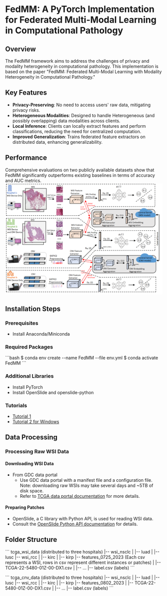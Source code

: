 # FedMM: A PyTorch Implementation for Federated Multi-Modal Learning in Computational Pathology

## Overview
The FedMM framework aims to address the challenges of privacy and modality heterogeneity in computational pathology. This implementation is based on the paper "FedMM: Federated Multi-Modal Learning with Modality Heterogeneity in Computational Pathology."

## Key Features
- **Privacy-Preserving**: No need to access users' raw data, mitigating privacy risks.
- **Heterogeneous Modalities**: Designed to handle Heterogeneous (and possibly overlapping) data modalities across clients.
- **Local Inference**: Clients can locally extract features and perform classifications, reducing the need for centralized computation.
- **Improved Generalization**: Trains federated feature extractors on distributed data, enhancing generalizability.

## Performance
Comprehensive evaluations on two publicly available datasets show that FedMM significantly outperforms existing baselines in terms of accuracy and AUC metrics.
![Example Image](./img/FedMM.png)
## Installation Steps

### Prerequisites
- Install Anaconda/Miniconda

### Required Packages
\`\`\`bash
$ conda env create --name FedMM --file env.yml
$ conda activate FedMM
\`\`\`

### Additional Libraries
- Install PyTorch
- Install OpenSlide and openslide-python

### Tutorials
- [Tutorial 1](#)
- [Tutorial 2 for Windows](#)

## Data Processing

### Processing Raw WSI Data

#### Downloading WSI Data
- From GDC data portal
  - Use GDC data portal with a manifest file and a configuration file. Note: downloading raw WSIs may take several days and ~5TB of disk space.
  - Refer to [TCGA data portal documentation](#) for more details.

#### Preparing Patches
- OpenSlide, a C library with Python API, is used for reading WSI data.
- Consult the [OpenSlide Python API documentation](#) for details.

## Folder Structure
\`\`\`
tcga_wsi_data (distributed to three hospitals)
|-- wsi_nsclc 
|   |-- luad
|   |-- lusc
|-- wsi_rcc 
|   |-- kirc
|   |-- kirp
|-- features_0725_2023 (Each csv represents a WSI, rows in csv represent different instances or patches)
|   |-- TCGA-22-5480-01Z-00-DX1.csv
|   |-- ...
|-- label.csv (labels)
\`\`\`

\`\`\`
tcga_cnv_data (distributed to three hospitals)
|-- wsi_nsclc 
|   |-- luad
|   |-- lusc
|-- wsi_rcc 
|   |-- kirc
|   |-- kirp
|-- features_0802_2023
|   |-- TCGA-22-5480-01Z-00-DX1.csv
|   |-- ...
|-- label.csv (labels)
\`\`\`
